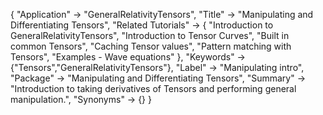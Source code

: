 {
 "Application" -> "GeneralRelativityTensors",
 "Title" -> "Manipulating and Differentiating Tensors",
 "Related Tutorials" -> {
   "Introduction to GeneralRelativityTensors",
   "Introduction to Tensor Curves",
   "Built in common Tensors",
   "Caching Tensor values",
   "Pattern matching with Tensors",
   "Examples - Wave equations"
 },
 "Keywords" -> {"Tensors","GeneralRelativityTensors"},
 "Label" -> "Manipulating intro",
 "Package" -> "Manipulating and Differentiating Tensors",
 "Summary" -> "Introduction to taking derivatives of Tensors and performing general manipulation.",
 "Synonyms" -> {}
 }
